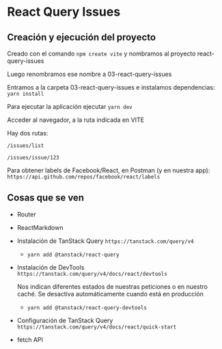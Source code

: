 # React Query Issues

## Creación y ejecución del proyecto

Creado con el comando `npm create vite` y nombramos al proyecto react-query-issues

Luego renombramos ese nombre a 03-react-query-issues

Entramos a la carpeta 03-react-query-issues e instalamos dependencias: `yarn install`

Para ejecutar la aplicación ejecutar `yarn dev`

Acceder al navegador, a la ruta indicada en VITE

Hay dos rutas:

`/issues/list`

`/issues/issue/123`

Para obtener labels de Facebook/React, en Postman (y en nuestra app): `https://api.github.com/repos/facebook/react/labels`

## Cosas que se ven

- Router
- ReactMarkdown
- Instalación de TanStack Query `https://tanstack.com/query/v4`
  - `yarn add @tanstack/react-query`
- Instalación de DevTools `https://tanstack.com/query/v4/docs/react/devtools`

  Nos indican diferentes estados de nuestras peticiones o en nuestro caché.
  Se desactiva automáticamente cuando está en producción

  - `yarn add @tanstack/react-query-devtools`

- Configuración de TanStack Query `https://tanstack.com/query/v4/docs/react/quick-start`
- fetch API
